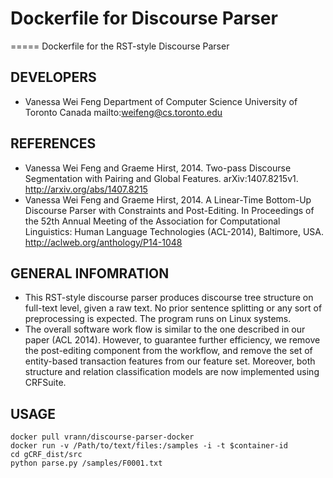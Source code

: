 # Dockerfile for Discourse Parser
=====
Dockerfile for the RST-style Discourse Parser

DEVELOPERS
-----
* Vanessa Wei Feng
  Department of Computer Science
  University of Toronto
  Canada
  mailto:weifeng@cs.toronto.edu

REFERENCES
-----
* Vanessa Wei Feng and Graeme Hirst, 2014. Two-pass Discourse Segmentation with Pairing and Global Features. arXiv:1407.8215v1. http://arxiv.org/abs/1407.8215
* Vanessa Wei Feng and Graeme Hirst, 2014. A Linear-Time Bottom-Up Discourse Parser with Constraints and Post-Editing. In Proceedings of the 52th Annual Meeting of the Association for Computational Linguistics: Human Language Technologies (ACL-2014), Baltimore, USA. http://aclweb.org/anthology/P14-1048

GENERAL INFOMRATION
-----
* This RST-style discourse parser produces discourse tree structure on full-text level, given a raw text. No prior sentence splitting or any sort of preprocessing is expected. The program runs on Linux systems.
* The overall software work flow is similar to the one described in our paper (ACL 2014). However, to guarantee further efficiency, we remove the post-editing component from the workflow, and remove the set of entity-based transaction features from our feature set. Moreover, both structure and relation classification models are now implemented using CRFSuite.

USAGE
-----
```
docker pull vrann/discourse-parser-docker
docker run -v /Path/to/text/files:/samples -i -t $container-id
cd gCRF_dist/src
python parse.py /samples/F0001.txt
```


